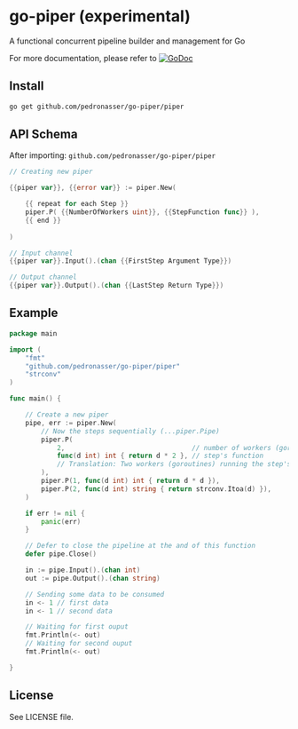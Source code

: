 # go-piper (experimental)

A functional concurrent pipeline builder and management for Go 

For more documentation, please refer to [![GoDoc](https://godoc.org/github.com/pedronasser/go-piper/piper?status.png)](https://godoc.org/github.com/pedronasser/go-piper/piper)

## Install

```bash
go get github.com/pedronasser/go-piper/piper
```

## API Schema

After importing: `github.com/pedronasser/go-piper/piper`

```go
// Creating new piper

{{piper var}}, {{error var}} := piper.New(

    {{ repeat for each Step }}
    piper.P( {{NumberOfWorkers uint}}, {{StepFunction func}} ),
    {{ end }}
    
)

// Input channel
{{piper var}}.Input().(chan {{FirstStep Argument Type}})

// Output channel
{{piper var}}.Output().(chan {{LastStep Return Type}})
```

## Example

```go
package main

import (
	"fmt"
	"github.com/pedronasser/go-piper/piper"
	"strconv"
)

func main() {

	// Create a new piper
	pipe, err := piper.New(
		// Now the steps sequentially (...piper.Pipe)
		piper.P(
			2,                                // number of workers (goroutines), in this case 2
			func(d int) int { return d * 2 }, // step's function
			// Translation: Two workers (goroutines) running the step's function will send the output
		),
		piper.P(1, func(d int) int { return d * d }),
		piper.P(2, func(d int) string { return strconv.Itoa(d) }),
	)

	if err != nil {
		panic(err)
	}

	// Defer to close the pipeline at the and of this function
	defer pipe.Close()

    in := pipe.Input().(chan int)
    out := pipe.Output().(chan string)

	// Sending some data to be consumed
	in <- 1 // first data
	in <- 1 // second data

	// Waiting for first ouput
	fmt.Println(<- out)
	// Waiting for second ouput
	fmt.Println(<- out)

}
```

## License

See LICENSE file.